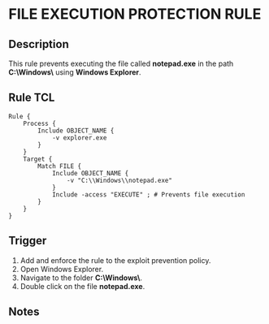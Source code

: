 # FILE EXECUTION PROTECTION RULE

## Description
This rule prevents executing the file called **notepad.exe** in the path **C:\\Windows\\** using **Windows Explorer**.

## Rule TCL
```
Rule {
    Process {
        Include OBJECT_NAME {
            -v explorer.exe
        }
    }
    Target {
        Match FILE {
            Include OBJECT_NAME {
                -v "C:\\Windows\\notepad.exe"
            }
            Include -access "EXECUTE" ; # Prevents file execution
        }
    }
}
```

## Trigger
1. Add and enforce the rule to the exploit prevention policy.
2. Open Windows Explorer.
3. Navigate to the folder **C:\\Windows\\**.
4. Double click on the file **notepad.exe**.

## Notes